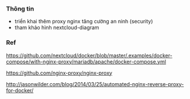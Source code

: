 ### Thông tin
- triển khai thêm proxy nginx tăng cường an ninh (security)
- tham khảo hình nextcloud-diagram

### Ref
https://github.com/nextcloud/docker/blob/master/.examples/docker-compose/with-nginx-proxy/mariadb/apache/docker-compose.yml

https://github.com/nginx-proxy/nginx-proxy

http://jasonwilder.com/blog/2014/03/25/automated-nginx-reverse-proxy-for-docker/
